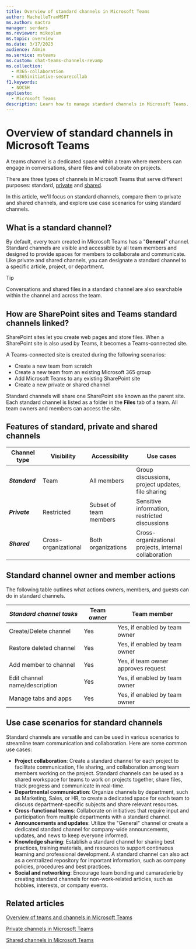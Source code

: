 ```yaml
---
title: Overview of standard channels in Microsoft Teams
author: MachelleTranMSFT
ms.author: mactra
manager: serdars
ms.reviewer: mikeplum
ms.topic: overview
ms.date: 3/17/2023
audience: Admin
ms.service: msteams
ms.custom: chat-teams-channels-revamp
ms.collection: 
  - M365-collaboration
  - m365initiative-securecollab
f1.keywords: 
  - NOCSH
appliesto: 
  - Microsoft Teams
description: Learn how to manage standard channels in Microsoft Teams.
---
```

# Overview of standard channels in Microsoft Teams

A teams channel is a dedicated space within a team where members can engage in conversations, share files and collaborate on projects.

There are three types of channels in Microsoft Teams that serve different purposes: standard, [private](private-channels.md) and [shared](shared-channels.md).

In this article, we'll focus on standard channels, compare them to private and shared channels, and explore use case scenarios for using standard channels.

## What is a standard channel?

By default, every team created in Microsoft Teams has a "**General**" channel. Standard channels are visible and accessible by all team members and designed to provide spaces for members to collaborate and communicate. Like private and shared channels, you can designate a standard channel to a specific article, project, or department.

> [!TIP]
> Conversations and shared files in a standard channel are also searchable within the channel and across the team.

## How are SharePoint sites and Teams standard channels linked?

SharePoint sites let you create web pages and store files. When a SharePoint site is also used by Teams, it becomes a Teams-connected site.

A Teams-connected site is created during the following scenarios:

- Create a new team from scratch
- Create a new team from an existing Microsoft 365 group
- Add Microsoft Teams to any existing SharePoint site
- Create a new private or shared channel

Standard channels will share one SharePoint site known as the parent site. Each standard channel is listed as a folder in the **Files** tab of a team. All team owners and members can access the site.

## Features of standard, private and shared channels

|  Channel type | Visibility | Accessibility | Use cases |
|--------------|------------|--------------|-----------|
| ***Standard***    | Team       | All members  | Group discussions, project updates, file sharing |
| ***Private***      | Restricted | Subset of team members | Sensitive information, restricted discussions |
| ***Shared***       | Cross-organizational | Both organizations | Cross-organizational projects, internal collaboration

## Standard channel owner and member actions

The following table outlines what actions owners, members, and guests can do in standard channels.

|***Standard channel tasks*** | **Team owner** | **Team member**|
|----|----|----|
|Create/Delete channel  |     Yes    |    Yes, if enabled by team owner      |
| Restore deleted channel    |    Yes    |    Yes, if enabled by team owner    |
|Add member to channel    |    Yes    |    Yes, if team owner approves request    |
|Edit channel name/description    |    Yes     |     Yes, if enabled by team owner    |
Manage tabs and apps    |    Yes    |    Yes, if enabled by team owner    |

## Use case scenarios for standard channels

Standard channels are versatile and can be used in various scenarios to streamline team communication and collaboration. Here are some common use cases:

- **Project collaboration**: Create a standard channel for each project to facilitate communication, file sharing, and collaboration among team members working on the project. Standard channels can be used as a shared workspace for teams to work on projects together, share files, track progress and communicate in real-time.
- **Departmental communication**: Organize channels by department, such as Marketing, Sales, or HR, to create a dedicated space for each team to discuss department-specific subjects and share relevant resources.
- **Cross-functional teams**: Collaborate on initiatives that require input and participation from multiple departments with a standard channel.
- **Announcements and updates**: Utilize the "General" channel or create a dedicated standard channel for company-wide announcements, updates, and news to keep everyone informed.
- **Knowledge sharing**: Establish a standard channel for sharing best practices, training materials, and resources to support continuous learning and professional development. A standard channel can also act as a centralized repository for important information, such as company policies, procedures and best practices.
- **Social and networking**: Encourage team bonding and camaraderie by creating standard channels for non-work-related articles, such as hobbies, interests, or company events.

## Related articles

[Overview of teams and channels in Microsoft Teams](teams-channels-overview.md)

[Private channels in Microsoft Teams](private-channels.md)

[Shared channels in Microsoft Teams](shared-channels.md)
